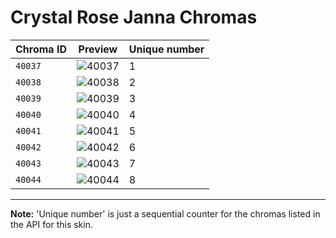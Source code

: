 # Crystal Rose Janna Chromas

| Chroma ID | Preview | Unique number |
|---|---|---|
| `40037` | ![40037](https://raw.communitydragon.org/latest/plugins/rcp-be-lol-game-data/global/default/v1/champion-chroma-images/40/40037.png) | 1 |
| `40038` | ![40038](https://raw.communitydragon.org/latest/plugins/rcp-be-lol-game-data/global/default/v1/champion-chroma-images/40/40038.png) | 2 |
| `40039` | ![40039](https://raw.communitydragon.org/latest/plugins/rcp-be-lol-game-data/global/default/v1/champion-chroma-images/40/40039.png) | 3 |
| `40040` | ![40040](https://raw.communitydragon.org/latest/plugins/rcp-be-lol-game-data/global/default/v1/champion-chroma-images/40/40040.png) | 4 |
| `40041` | ![40041](https://raw.communitydragon.org/latest/plugins/rcp-be-lol-game-data/global/default/v1/champion-chroma-images/40/40041.png) | 5 |
| `40042` | ![40042](https://raw.communitydragon.org/latest/plugins/rcp-be-lol-game-data/global/default/v1/champion-chroma-images/40/40042.png) | 6 |
| `40043` | ![40043](https://raw.communitydragon.org/latest/plugins/rcp-be-lol-game-data/global/default/v1/champion-chroma-images/40/40043.png) | 7 |
| `40044` | ![40044](https://raw.communitydragon.org/latest/plugins/rcp-be-lol-game-data/global/default/v1/champion-chroma-images/40/40044.png) | 8 |

---

**Note:** 'Unique number' is just a sequential counter for the chromas listed in the API for this skin.